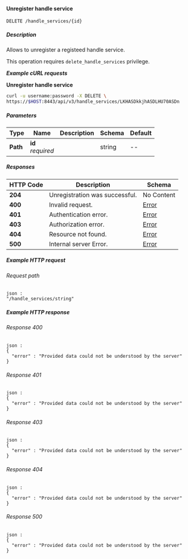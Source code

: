 
<a name="remove_handle_service"></a>
#### Unregister handle service
```
DELETE /handle_services/{id}
```


##### Description
Allows to unregister a registeed handle service.

This operation requires `delete_handle_services` privilege.

***Example cURL requests***

**Unregister handle service**
```bash
curl -u username:password -X DELETE \
https://$HOST:8443/api/v3/handle_services/LKHASDkkjhASDLHU70ASDn
```


##### Parameters

|Type|Name|Description|Schema|Default|
|---|---|---|---|---|
|**Path**|**id**  <br>*required*||string|--|


##### Responses

|HTTP Code|Description|Schema|
|---|---|---|
|**204**|Unregistration was successful.|No Content|
|**400**|Invalid request.|[Error](../definitions/Error.md#error)|
|**401**|Authentication error.|[Error](../definitions/Error.md#error)|
|**403**|Authorization error.|[Error](../definitions/Error.md#error)|
|**404**|Resource not found.|[Error](../definitions/Error.md#error)|
|**500**|Internal server Error.|[Error](../definitions/Error.md#error)|


##### Example HTTP request

###### Request path
```
json :
"/handle_services/string"
```


##### Example HTTP response

###### Response 400
```
json :
{
  "error" : "Provided data could not be understood by the server"
}
```


###### Response 401
```
json :
{
  "error" : "Provided data could not be understood by the server"
}
```


###### Response 403
```
json :
{
  "error" : "Provided data could not be understood by the server"
}
```


###### Response 404
```
json :
{
  "error" : "Provided data could not be understood by the server"
}
```


###### Response 500
```
json :
{
  "error" : "Provided data could not be understood by the server"
}
```



